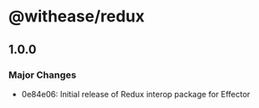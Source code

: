 # @withease/redux

## 1.0.0

### Major Changes

- 0e84e06: Initial release of Redux interop package for Effector

